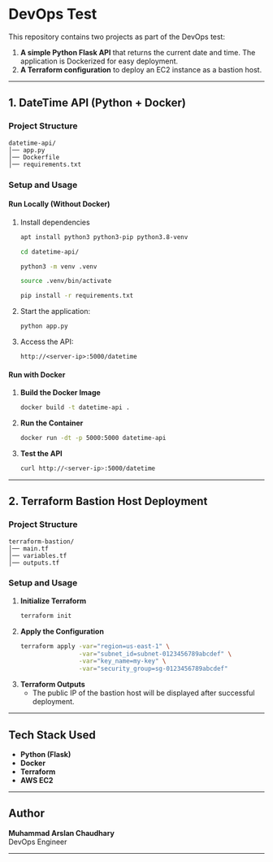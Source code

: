 # DevOps Test

This repository contains two projects as part of the DevOps test:  

1. **A simple Python Flask API** that returns the current date and time. The application is Dockerized for easy deployment.
2. **A Terraform configuration** to deploy an EC2 instance as a bastion host.

---

## **1. DateTime API (Python + Docker)**  

### **Project Structure**
```
datetime-api/
│── app.py
│── Dockerfile
│── requirements.txt
```

### **Setup and Usage**  

#### **Run Locally (Without Docker)**
   
   
   
1. Install dependencies  
   ```bash
   apt install python3 python3-pip python3.8-venv

   cd datetime-api/

   python3 -m venv .venv

   source .venv/bin/activate

   pip install -r requirements.txt
   ```
2. Start the application:  
   ```bash
   python app.py
   ```
3. Access the API:  
   ```
   http://<server-ip>:5000/datetime
   ```

#### **Run with Docker**
1. **Build the Docker Image**  
   ```bash
   docker build -t datetime-api .
   ```
2. **Run the Container**  
   ```bash
   docker run -dt -p 5000:5000 datetime-api
   ```
3. **Test the API**  
   ```bash
   curl http://<server-ip>:5000/datetime
   ```

---

## **2. Terraform Bastion Host Deployment**  

### **Project Structure**
```
terraform-bastion/
│── main.tf
│── variables.tf
│── outputs.tf
```

### **Setup and Usage**
1. **Initialize Terraform**  
   ```bash
   terraform init
   ```
2. **Apply the Configuration**  
   ```bash
   terraform apply -var="region=us-east-1" \
                   -var="subnet_id=subnet-0123456789abcdef" \
                   -var="key_name=my-key" \
                   -var="security_group=sg-0123456789abcdef"
   ```
3. **Terraform Outputs**
   - The public IP of the bastion host will be displayed after successful deployment.

---

## **Tech Stack Used**
- **Python (Flask)**
- **Docker**
- **Terraform**
- **AWS EC2**

---

## **Author**
**Muhammad Arslan Chaudhary**  
DevOps Engineer  

---
